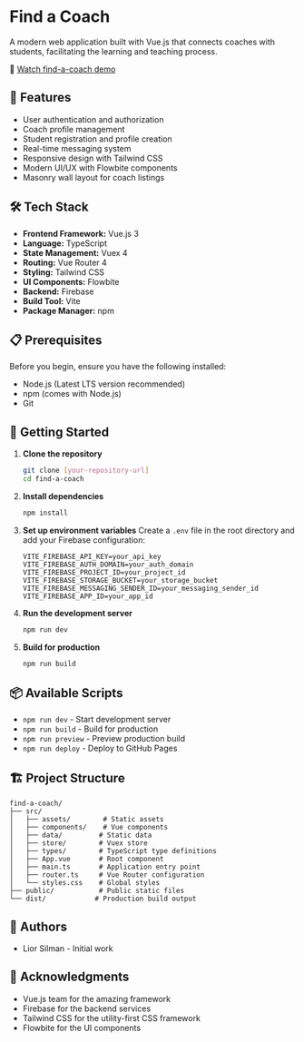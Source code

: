 # Find a Coach

A modern web application built with Vue.js that connects coaches with students, facilitating the learning and teaching process.

🎥 [Watch find-a-coach demo](./find-a-coach.mp4)

## 🚀 Features

- User authentication and authorization
- Coach profile management
- Student registration and profile creation
- Real-time messaging system
- Responsive design with Tailwind CSS
- Modern UI/UX with Flowbite components
- Masonry wall layout for coach listings

## 🛠️ Tech Stack

- **Frontend Framework:** Vue.js 3
- **Language:** TypeScript
- **State Management:** Vuex 4
- **Routing:** Vue Router 4
- **Styling:** Tailwind CSS
- **UI Components:** Flowbite
- **Backend:** Firebase
- **Build Tool:** Vite
- **Package Manager:** npm

## 📋 Prerequisites

Before you begin, ensure you have the following installed:
- Node.js (Latest LTS version recommended)
- npm (comes with Node.js)
- Git

## 🚀 Getting Started

1. **Clone the repository**
   ```bash
   git clone [your-repository-url]
   cd find-a-coach
   ```

2. **Install dependencies**
   ```bash
   npm install
   ```

3. **Set up environment variables**
   Create a `.env` file in the root directory and add your Firebase configuration:
   ```
   VITE_FIREBASE_API_KEY=your_api_key
   VITE_FIREBASE_AUTH_DOMAIN=your_auth_domain
   VITE_FIREBASE_PROJECT_ID=your_project_id
   VITE_FIREBASE_STORAGE_BUCKET=your_storage_bucket
   VITE_FIREBASE_MESSAGING_SENDER_ID=your_messaging_sender_id
   VITE_FIREBASE_APP_ID=your_app_id
   ```

4. **Run the development server**
   ```bash
   npm run dev
   ```

5. **Build for production**
   ```bash
   npm run build
   ```

## 📦 Available Scripts

- `npm run dev` - Start development server
- `npm run build` - Build for production
- `npm run preview` - Preview production build
- `npm run deploy` - Deploy to GitHub Pages

## 🏗️ Project Structure

```
find-a-coach/
├── src/
│   ├── assets/        # Static assets
│   ├── components/    # Vue components
│   ├── data/         # Static data
│   ├── store/        # Vuex store
│   ├── types/        # TypeScript type definitions
│   ├── App.vue       # Root component
│   ├── main.ts       # Application entry point
│   ├── router.ts     # Vue Router configuration
│   └── styles.css    # Global styles
├── public/           # Public static files
└── dist/            # Production build output
```


## 👥 Authors

- Lior Silman - Initial work

## 🙏 Acknowledgments

- Vue.js team for the amazing framework
- Firebase for the backend services
- Tailwind CSS for the utility-first CSS framework
- Flowbite for the UI components

